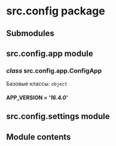 # src.config package

## Submodules

## src.config.app module

### *class* src.config.app.ConfigApp

Базовые классы: `object`

#### APP_VERSION *= '16.4.0'*

## src.config.settings module

## Module contents
